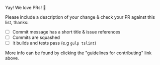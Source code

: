 Yay! We love PRs! 🎊

Please include a description of your change & check your PR against this list, thanks:

- [ ] Commit message has a short title & issue references
- [ ] Commits are squashed 
- [ ] It builds and tests pass (e.g `gulp tslint`)

More info can be found by clicking the "guidelines for contributing" link above.